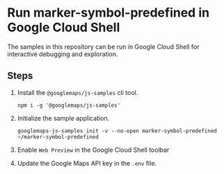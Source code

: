 # Run marker-symbol-predefined in Google Cloud Shell

The samples in this repository can be run in Google Cloud Shell for interactive debugging and exploration.

## Steps

1. Install the `@googlemaps/js-samples` cli tool.

    ```
    npm i -g '@googlemaps/js-samples'
    ```
1. Initialize the sample application. 
    ```
    googlemaps-js-samples init -v --no-open marker-symbol-predefined ~/marker-symbol-predefined
    ```
1. Enable `Web Preview` in the Google Cloud Shell toolbar
1. Update the Google Maps API key in the `.env` file.
